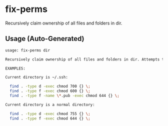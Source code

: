 # fix-perms

Recursively claim ownership of all files and folders in dir.


## Usage (Auto-Generated)

```bash
usage: fix-perms dir

Recursively claim ownership of all files and folders in dir. Attempts to deduce special cases such as ~/.ssh/*.

EXAMPLES:

Current directory is ~/.ssh:

  find . -type d -exec chmod 700 {} \;
  find . -type f -exec chmod 600 {} \;
  find . -type f -name \*.pub -exec chmod 644 {} \;

Current directory is a normal directory:

  find . -type d -exec chmod 755 {} \;
  find . -type f -exec chmod 644 {} \;


```

